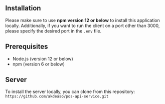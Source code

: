## Installation

Please make sure to use **npm version 12 or below** to install this application locally. Additionally, if you want to run the client on a port other than 3000, please specify the desired port in the `.env` file.

## Prerequisites

- Node.js (version 12 or below)
- npm (version 6 or below)

## Server

To install the server locally, you can clone from this repository: `https://github.com/akdeaso/pos-api-service.git`
